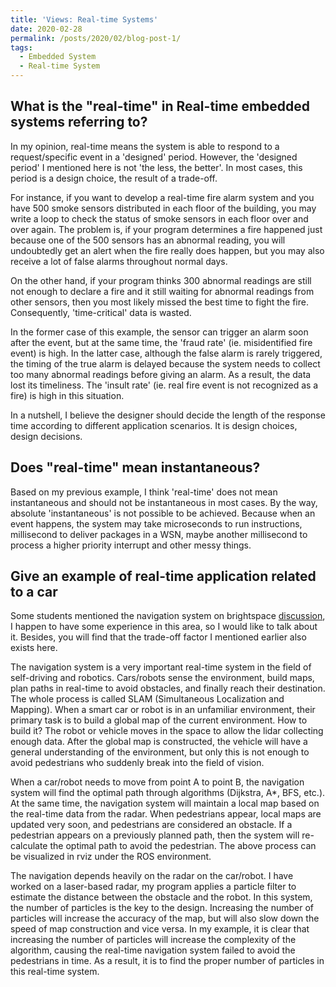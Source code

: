```yaml
---
title: 'Views: Real-time Systems'
date: 2020-02-28
permalink: /posts/2020/02/blog-post-1/
tags:
  - Embedded System
  - Real-time System
---
```


What is the "real-time" in Real-time embedded systems referring to?
------
In my opinion, real-time means the system is able to respond to a request/specific event in a 'designed' period. However, the 'designed period' I mentioned here is not 'the less, the better'. In most cases, this period is a design choice, the result of a trade-off.

For instance, if you want to develop a real-time fire alarm system and you have 500 smoke sensors distributed in each floor of the building, you may write a loop to check the status of smoke sensors in each floor over and over again. The problem is, if your program determines a fire happened just because one of the 500 sensors has an abnormal reading, you will undoubtedly get an alert when the fire really does happen, but you may also receive a lot of false alarms throughout normal days.

On the other hand, if your program thinks 300 abnormal readings are still not enough to declare a fire and it still waiting for abnormal readings from other sensors, then you most likely missed the best time to fight the fire. Consequently, 'time-critical' data is wasted.

In the former case of this example, the sensor can trigger an alarm soon after the event, but at the same time, the 'fraud rate' (ie. misidentified fire event) is high. In the latter case, although the false alarm is rarely triggered, the timing of the true alarm is delayed because the system needs to collect too many abnormal readings before giving an alarm. As a result, the data lost its timeliness. The 'insult rate' (ie. real fire event is not recognized as a fire) is high in this situation.

In a nutshell, I believe the designer should decide the length of the response time according to different application scenarios. It is design choices, design decisions.

Does "real-time" mean instantaneous?
------
Based on my previous example, I think 'real-time' does not mean instantaneous and should not be instantaneous in most cases. By the way, absolute 'instantaneous' is not possible to be achieved. Because when an event happens, the system may take microseconds to run instructions, millisecond to deliver packages in a WSN, maybe another millisecond to process a higher priority interrupt and other messy things.

Give an example of real-time application related to a car
------
Some students mentioned the navigation system on brightspace [discussion](https://brightspace.ucd.ie/d2l/le/53725/discussions/topics/33965/View), I happen to have some experience in this area, so I would like to talk about it. Besides, you will find that the trade-off factor I mentioned earlier also exists here.

The navigation system is a very important real-time system in the field of self-driving and robotics. Cars/robots sense the environment, build maps, plan paths in real-time to avoid obstacles, and finally reach their destination. The whole process is called SLAM (Simultaneous Localization and Mapping). When a smart car or robot is in an unfamiliar environment, their primary task is to build a global map of the current environment. How to build it? The robot or vehicle moves in the space to allow the lidar collecting enough data. After the global map is constructed, the vehicle will have a general understanding of the environment, but only this is not enough to avoid pedestrians who suddenly break into the field of vision.

When a car/robot needs to move from point A to point B, the navigation system will find the optimal path through algorithms (Dijkstra, A\*, BFS, etc.). At the same time, the navigation system will maintain a local map based on the real-time data from the radar. When pedestrians appear, local maps are updated very soon, and pedestrians are considered an obstacle. If a pedestrian appears on a previously planned path, then the system will re-calculate the optimal path to avoid the pedestrian. The above process can be visualized in rviz under the ROS environment.

The navigation depends heavily on the radar on the car/robot. I have worked on a laser-based radar, my program applies a particle filter to estimate the distance between the obstacle and the robot. In this system, the number of particles is the key to the design. Increasing the number of particles will increase the accuracy of the map, but will also slow down the speed of map construction and vice versa. In my example, it is clear that increasing the number of particles will increase the complexity of the algorithm, causing the real-time navigation system failed to avoid the pedestrians in time. As a result, it is to find the proper number of particles in this real-time system.

